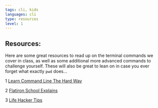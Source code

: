 ```yaml
---
tags: cli, kids
languages: cli
type: resources
level: 1
---
```


## Resources:

Here are some great resources to read up on the terminal commands we cover in class, as well as some additional more advanced commands to challenge yourself. These will also be great to lean on in case you ever forget what exactly `pwd` does... 

1 [Learn Command Line The Hard Way](http://cli.learncodethehardway.org/book/)

2 [Flatiron School Explains](https://gist.github.com/aviflombaum/9d6f7448119bae3a24ee)

3 [Life Hacker Tips](http://lifehacker.com/5633909/who-needs-a-mouse-learn-to-use-the-command-line-for-almost-anything)
